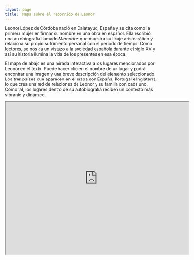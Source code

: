 ```yaml
---
layout: page
title:  Mapa sobre el recorrido de Leonor
---
```


Leonor López de Córdoba nació en Calatayud, España y se cita como la primera mujer en firmar su nombre en una obra en español. Ella escribió una autobiografía llamado *Memorias* que muestra su linaje aristocrático y relaciona su propio sufrimiento personal con el período de tiempo. Como lectores, se nos da un vistazo a la sociedad española durante el siglo XV y así su historia ilumina la vida de los presentes en esa época. 

El mapa de abajo es una mirada interactiva a los lugares mencionados por Leonor en el texto. Puede hacer clic en el nombre de un lugar y podrá encontrar una imagen y una breve descripción del elemento seleccionado. Los tres países que aparecen en el mapa son España, Portugal e Inglaterra, lo que crea una red de relaciones de Leonor y su familia con cada uno. Como tal, los lugares dentro de su autobiografía reciben un contexto más vibrante y dinámico. 

<iframe src="https://www.google.com/maps/d/embed?mid=1dI6SIvfHyRwv7BjpQJEmEhMW9tl9qpeq" width="600" height="500"></iframe>
